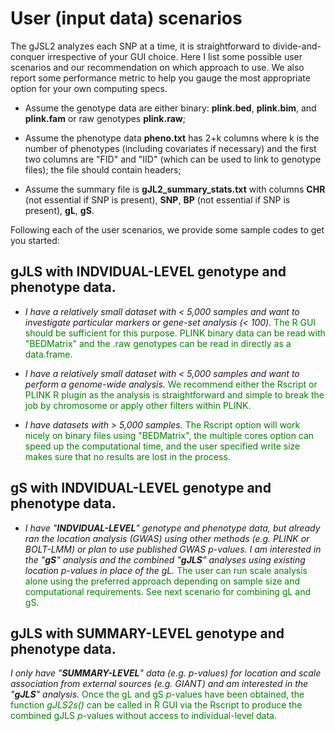 
# User (input data) scenarios

The gJSL2 analyzes each SNP at a time, it is straightforward to divide-and-conquer irrespective of your GUI choice. Here I list some possible user scenarios and our recommendation on which approach to use. We also report some performance metric to help you gauge the most appropriate option for your own computing specs.


- Assume the genotype data are either binary: **plink.bed**, **plink.bim**, and **plink.fam** or raw genotypes **plink.raw**; 

- Assume the phenotype data **pheno.txt** has 2+k columns where k is the number of phenotypes (including covariates if necessary) and the first two columns are "FID" and "IID" (which can be used to link to genotype files); the file should contain headers;

- Assume the summary file is **gJL2_summary_stats.txt** with columns **CHR** (not essential if SNP is present), **SNP**, **BP** (not essential if SNP is present), **gL**, **gS**.

Following each of the user scenarios, we provide some sample codes to get you started:


## **gJLS** with **INDVIDUAL-LEVEL** genotype and phenotype data.

  + *I have a relatively small dataset with < 5,000 samples and want to investigate particular markers or gene-set analysis (< 100).* <span style="color:green">The R GUI should be sufficient for this purpose. PLINK binary data can be read with "BEDMatrix" and the .raw genotypes can be read in directly as a data.frame.</span>
  
  
  + *I have a relatively small dataset with < 5,000 samples and want to perform a genome-wide analysis.* <span style="color:green">We recommend either the Rscript or PLINK R plugin as the analysis is straightforward and simple to break the job by chromosome or apply other filters within PLINK.</span>
  
  
  + *I have datasets with > 5,000 samples.* <span style="color:green">The Rscript option will work nicely on binary files using "BEDMatrix", the multiple cores option can speed up the computational time, and the user specified write size makes sure that no results are lost in the process.</span>


## **gS** with **INDVIDUAL-LEVEL** genotype and phenotype data.

- *I have "**INDVIDUAL-LEVEL**" genotype and phenotype data, but already ran the location analysis (GWAS) using other methods (e.g. PLINK or BOLT-LMM) or plan to use published GWAS p-values. I am interested in the "**gS**" analysis and the combined "**gJLS**" analyses using existing location p-values in place of the gL.* <span style="color:green">The user can run scale analysis alone using the preferred approach depending on sample size and computational requirements. See next scenario for combining gL and gS. </span>
  
  
## **gJLS** with **SUMMARY-LEVEL** genotype and phenotype data.

*I only have "**SUMMARY-LEVEL**" data (e.g. p-values) for location and scale association from external sources (e.g. GIANT) and am interested in the "**gJLS**" analysis.* <span style="color:green">Once the gL and gS *p*-values have been obtained, the function *gJLS2s()* can be called in R GUI via the Rscript to produce the combined gJLS *p*-values without access to individual-level data.</span>
  
  
